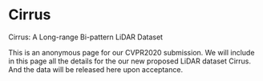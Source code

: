 # Cirrus
Cirrus: A Long-range Bi-pattern LiDAR Dataset

This is an anonymous page for our CVPR2020 submission. We will include in this page all the details for the our new proposed LiDAR dataset Cirrus. And the data will be released here upon acceptance.
